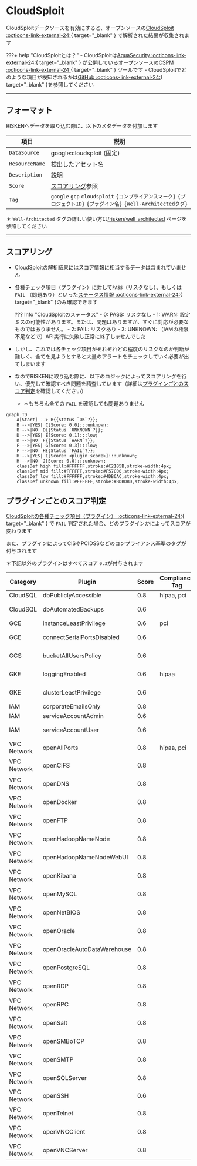 # CloudSploit


CloudSploitデータソースを有効にすると、オープンソースの[CloudSploit :octicons-link-external-24:](https://github.com/aquasecurity/cloudsploit){ target="_blank" } で解析された結果が収集されます

???+ help "CloudSploitとは？"
    - CloudSploitは[AquaSecurity :octicons-link-external-24:](https://www.aquasec.com/){ target="_blank" } が公開しているオープンソースの[CSPM :octicons-link-external-24:](https://www.checkpoint.com/cyber-hub/cloud-security/what-is-cspm-cloud-security-posture-management/){ target="_blank" } ツールです
    - CloudSploitでどのような項目が検知されるかは[GitHub :octicons-link-external-24:](https://github.com/aquasecurity/cloudsploit/tree/master/plugins/google){ target="_blank" }を参照してください

---

## フォーマット

RISKENへデータを取り込む際に、以下のメタデータを付加します

| 項目            | 説明                                                       |
| -------------- | --------------------------------------------------------- |
| `DataSource`   | google:cloudsploit (固定)                                  |
| `ResourceName` | 検出したアセット名                                           |
| `Description`  | 説明                                                       |
| `Score`        | [スコアリング](/google/cloudsploit/#_2)参照                   |
| `Tag`          | `google` `gcp` `cloudsploit` `{コンプライアンスマーク}` `{プロジェクトID}` `{プラグイン名}` `{Well-Architectedタグ}` |

＊ `Well-Architected` タグの詳しい使い方は[/risken/well_architected](/risken/well_architected/) ページを参照してください

---

## スコアリング

- CloudSploitの解析結果にはスコア情報に相当するデータは含まれていません
- 各種チェック項目（プラグイン）に対して`PASS`（リスクなし）、もしくは `FAIL` （問題あり）といった[ステータス情報 :octicons-link-external-24:](https://github.com/aquasecurity/cloudsploit/blob/master/docs/writing-plugins.md#result-codes){ target="_blank" }のみ確認できます

    ??? Info "CloudSploitのステータス"
        - 0: PASS: リスクなし
        - 1: WARN: 設定ミスの可能性があります。または、問題はありますが、すぐに対応が必要なものではありません。
        - 2: FAIL: リスクあり
        - 3: UNKNOWN: （IAMの権限不足などで）API実行に失敗し正常に終了しませんでした

- しかし、これでは各チェック項目がそれぞれどの程度のリスクなのか判断が難しく、全てを見ようとすると大量のアラートをチェックしていく必要が出てしまいます
- なのでRISKENに取り込む際に、以下のロジックによってスコアリングを行い、優先して確認すべき問題を精査しています（詳細は[プラグインごとのスコア判定](/google/cloudsploit/#_3)を確認してください）
    - ＊もちろん全ての `FAIL` を確認しても問題ありません

```mermaid
graph TD
    A[Start] --> B{{Status `OK`?}};
    B -->|YES| C[Score: 0.0]:::unknown;
    B -->|NO| D{{Status `UNKNOWN`?}};
    D -->|YES| E[Score: 0.1]:::low;
    D -->|NO| F{{Status `WARN`?}};
    F -->|YES| G[Score: 0.3]:::low;
    F -->|NO| H{{Status `FAIL`?}};
    H -->|YES| I[Score: <plugin score>]:::unknown;
    H -->|NO| J[Score: 0.0]:::unknown;
    classDef high fill:#FFFFFF,stroke:#C2185B,stroke-width:4px;
    classDef mid fill:#FFFFFF,stroke:#F57C00,stroke-width:4px;
    classDef low fill:#FFFFFF,stroke:#4DB6AC,stroke-width:4px;
    classDef unknown fill:#FFFFFF,stroke:#BDBDBD,stroke-width:4px;
```

## プラグインごとのスコア判定

[CloudSploitの各種チェック項目（プラグイン） :octicons-link-external-24:](https://github.com/aquasecurity/cloudsploit/tree/master/plugins/google){ target="_blank" } で `FAIL` 判定された場合、どのプラグインかによってスコアが変わります

また、プラグインによってCISやPCIDSSなどのコンプライアンス基準のタグが付与されます

＊下記以外のプラグインはすべてスコア `0.3`が付与されます

|Category|Plugin|Score|Compliance Tag|memo|
|---|---|---|---|---|
|CloudSQL|dbPubliclyAccessible|0.8|hipaa, pci||
|CloudSQL|dbAutomatedBackups|0.6||2021/11/01更新|
|GCE|instanceLeastPrivilege|0.6|pci||
|GCE|connectSerialPortsDisabled|0.6||2021/11/01更新|
|GCS|bucketAllUsersPolicy|0.6||2021/08/04更新|
|GKE|loggingEnabled|0.6|hipaa|2021/06/17更新|
|GKE|clusterLeastPrivilege|0.6||2021/11/01更新|
|IAM|corporateEmailsOnly|0.8|||
|IAM|serviceAccountAdmin|0.6|||
|IAM|serviceAccountUser|0.6||2021/06/17更新|
|VPC Network|openAllPorts|0.8|hipaa, pci||
|VPC Network|openCIFS|0.8||2021/06/17更新|
|VPC Network|openDNS|0.8||2021/06/17更新|
|VPC Network|openDocker|0.8||2021/06/17更新|
|VPC Network|openFTP|0.8||2021/06/17更新|
|VPC Network|openHadoopNameNode|0.8||2021/06/17更新|
|VPC Network|openHadoopNameNodeWebUI|0.8||2021/06/17更新|
|VPC Network|openKibana|0.8||2021/06/17更新|
|VPC Network|openMySQL|0.8||2021/06/17更新|
|VPC Network|openNetBIOS|0.8||2021/06/17更新|
|VPC Network|openOracle|0.8||2021/06/17更新|
|VPC Network|openOracleAutoDataWarehouse|0.8||2021/06/17更新|
|VPC Network|openPostgreSQL|0.8||2021/06/17更新|
|VPC Network|openRDP|0.8||2021/06/17更新|
|VPC Network|openRPC|0.8||2021/06/17更新|
|VPC Network|openSalt|0.8||2021/06/17更新|
|VPC Network|openSMBoTCP|0.8||2021/06/17更新|
|VPC Network|openSMTP|0.8||2021/06/17更新|
|VPC Network|openSQLServer|0.8||2021/06/17更新|
|VPC Network|openSSH|0.6|||
|VPC Network|openTelnet|0.8||2021/06/17更新|
|VPC Network|openVNCClient|0.8||2021/06/17更新|
|VPC Network|openVNCServer|0.8||2021/06/17更新|
